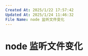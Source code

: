 ```yaml
---
Created At: 2025/1/22 17:57:42
Updated At: 2025/1/24 11:46:32
File Name: node 监听文件变化
---
```


# node 监听文件变化

<!-- This is the content of node 监听文件变化. -->
<!-- This is the content of node 监听文件变化. -->
<!-- This is the content of node 监听文件变化. -->
